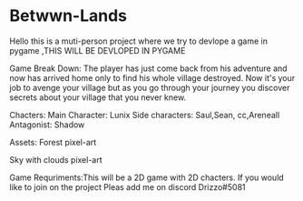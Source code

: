 # Betwwn-Lands
Hello this is a muti-person project where we try to devlope a game in pygame 
,THIS WILL BE DEVLOPED IN PYGAME 

Game Break Down: The player has just come back from his adventure and now has arrived home only to find his whole village destroyed. Now it's your job to avenge your village but as you go through your journey you discover secrets about your village that you never knew.


Chacters: 
Main Character: Lunix 
Side characters: Saul,Sean, cc,Areneall
Antagonist: Shadow

Assets: 
Forest pixel-art

Sky with clouds pixel-art

Game Requriments:This will be a 2D game with 2D chacters. 
If you would like to join on the project Pleas add me on discord Drizzo#5081
